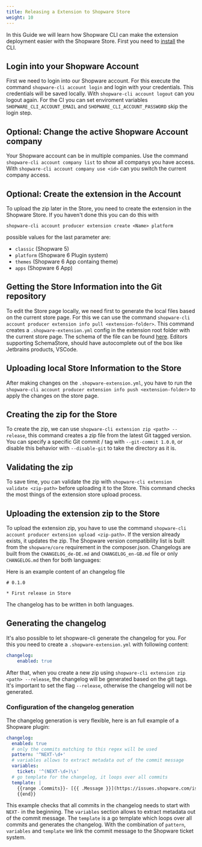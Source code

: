 ```yaml
---
title: Releasing a Extension to Shopware Store
weight: 10
---
```



In this Guide we will learn how Shopware CLI can make the extension deployment easier with the Shopware Store. 
First you need to [install](../install.md) the CLI.

## Login into your Shopware Account

First we need to login into our Shopware account. For this execute the command `shopware-cli account login` and login with your credentials. This credentials will be saved locally. With `shopware-cli account logout` can you logout again. For the CI you can set enviroment variables `SHOPWARE_CLI_ACCOUNT_EMAIL` and `SHOPWARE_CLI_ACCOUNT_PASSWORD` skip the login step.

## Optional: Change the active Shopware Account company

Your Shopware account can be in multiple companies. Use the command `shopware-cli account company list` to show all companys you have access.
With `shopware-cli account company use <id>` can you switch the current company access.

## Optional: Create the extension in the Account

To upload the zip later in the Store, you need to create the extension in the Shopware Store. If you haven't done this you can do this with

```
shopware-cli account producer extension create <Name> platform
```

possible values for the last parameter are: 
* `classic` (Shopware 5)
* `platform` (Shopware 6 Plugin system)
* `themes` (Shopware 6 App containg theme)
* `apps` (Shopware 6 App)

## Getting the Store Information into the Git repository

To edit the Store page locally, we need first to generate the local files based on the current store page. 
For this we can use the command `shopware-cli account producer extension info pull <extension-folder>`.
This command creates a `.shopware-extension.yml` config in the extension root folder with the current store page. The schema of the file can be found [here](../shopware-extension-yml-schema.md). Editors supporting SchemaStore, should have autocomplete out of the box like Jetbrains products, VSCode.

## Uploading local Store Information to the Store

After making changes on the `.shopware-extension.yml`, you have to run the `shopware-cli account producer extension info push <extension-folder>` to apply the changes on the store page. 

## Creating the zip for the Store

To create the zip, we can use `shopware-cli extension zip <path> --release`, this command creates a zip file from the latest Git tagged version. You can specify a specific Git commit / tag with `--git-commit 1.0.0`, or disable this behavior with `--disable-git` to take the directory as it is.

## Validating the zip

To save time, you can validate the zip with `shopware-cli extension validate <zip-path>` before uploading it to the Store. This command checks the most things of the extension store upload process.

## Uploading the extension zip to the Store

To upload the extension zip, you have to use the command `shopware-cli account producer extension upload <zip-path>`.
If the version already exists, it updates the zip. The Shopware version compatibility list is built from the `shopware/core` requirement in the composer.json. Changelogs are built from the `CHANGELOG_de-DE.md` and `CHANGELOG_en-GB.md` file or only `CHANGELOG.md` then for both languages: 

Here is an example content of an changelog file

```
# 0.1.0

* First release in Store
```

The changelog has to be written in both languages. 


## Generating the changelog

It's also possible to let shopware-cli generate the changelog for you. For this you need to create a `.shopware-extension.yml` with following content:

```yaml
changelog:
    enabled: true
```

After that, when you create a new zip using `shopware-cli extension zip <path> --release`, the changelog will be generated based on the git tags. It's important to set the flag `--release`, otherwise the changelog will not be generated.

### Configuration of the changelog generation

The changelog generation is very flexible, here is an full example of a Shopware plugin:

```yaml
changelog:
  enabled: true
  # only the commits matching to this regex will be used
  pattern: '^NEXT-\d+'
  # variables allows to extract metadata out of the commit message
  variables:
    ticket: '^(NEXT-\d+)\s'
  # go template for the changelog, it loops over all commits
  template: |
    {{range .Commits}}- [{{ .Message }}](https://issues.shopware.com/issues/{{ .Variables.ticket }})
    {{end}}
```

This example checks that all commits in the changelog needs to start with `NEXT-` in the beginning. The `variables` section allows to extract metadata out of the commit message. The `template` is a go template which loops over all commits and generates the changelog.
With the combination of `pattern`, `variables` and `template` we link the commit message to the Shopware ticket system.
